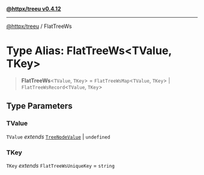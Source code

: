 [**@httpx/treeu v0.4.12**](../README.md)

***

[@httpx/treeu](../README.md) / FlatTreeWs

# Type Alias: FlatTreeWs\<TValue, TKey\>

> **FlatTreeWs**\<`TValue`, `TKey`\> = `FlatTreeWsMap`\<`TValue`, `TKey`\> \| `FlatTreeWsRecord`\<`TValue`, `TKey`\>

## Type Parameters

### TValue

`TValue` *extends* [`TreeNodeValue`](TreeNodeValue.md) \| `undefined`

### TKey

`TKey` *extends* `FlatTreeWsUniqueKey` = `string`
